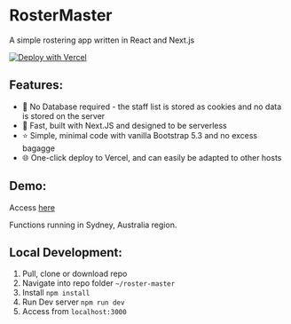 # RosterMaster
A simple rostering app written in React and Next.js

[![Deploy with Vercel](https://vercel.com/button)](https://vercel.com/new/clone?repository-url=https%3A%2F%2Fgithub.com%2Fdeclan-wade%2Froster-master)

## Features:
- 🍪 No Database required - the staff list is stored as cookies and no data is stored on the server
- 🚀 Fast, built with Next.JS and designed to be serverless
- ⭐ Simple, minimal code with vanilla Bootstrap 5.3 and no excess bagagge
- 🌐 One-click deploy to Vercel, and can easily be adapted to other hosts 

## Demo:
Access [here](https://roster-master.vercel.app/)

Functions running in Sydney, Australia region.

## Local Development:
1. Pull, clone or download repo
2. Navigate into repo folder `~/roster-master`
3. Install `npm install`
4. Run Dev server `npm run dev`
5. Access from `localhost:3000`
